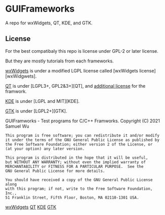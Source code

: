 # GUIFrameworks
 A repo for wxWidgets, QT, KDE, and GTK.

## License

For the best compatibaly this repo is license under
GPL-2 or later license.

But they are mostly tutorials from each frameworks.

[wxWidgets][1] is under a modified LGPL license called
[wxWidgets license][wxWidgwets].

[QT][2] is under [LGPL3+, GPL2&3+][QT], and [additional
license](https://doc.qt.io/qt-5/licenses-used-in-qt.html)
for the framwork.

[KDE][3] is under [LGPL and MIT][KDE].

[GTK][4] is under [LGPL2+][GTK].

GUIFramworks - Test programs for C/C++ Framworks.
    Copyright (C) 2021  Samuel Wu

    This program is free software; you can redistribute it and/or modify
    it under the terms of the GNU General Public License as published by
    the Free Software Foundation; either version 2 of the License, or
    (at your option) any later version.

    This program is distributed in the hope that it will be useful,
    but WITHOUT ANY WARRANTY; without even the implied warranty of
    MERCHANTABILITY or FITNESS FOR A PARTICULAR PURPOSE.  See the
    GNU General Public License for more details.

    You should have received a copy of the GNU General Public License along
    with this program; if not, write to the Free Software Foundation, Inc.,
    51 Franklin Street, Fifth Floor, Boston, MA 02110-1301 USA.

[1]: <https://www.wxwidgets.org>
[2]: <https://www.qt.io>
[3]: <https://www.kde.org>
[4]: <https://www.gtk.org>

[wxWidgets](https://www.wxwidgets.org/about/licence/)
[QT](https://doc.qt.io/qt-5/licensing.html)
[KDE](https://develop.kde.org/products/frameworks/)
[GTK](https://gitlab.gnome.org/GNOME/gtk/-/blob/master/COPYING)
